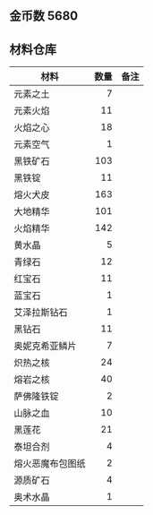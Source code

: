 ## 金币数 5680
## 材料仓库
| 材料        | 数量   |  备注  |
| --------   | -----:  | :----:  |
| 元素之土      | 7   |        |
| 元素火焰      | 11   |        |
| 火焰之心        |   18   |      |
| 元素空气        |    1   |    |
|黑铁矿石|103||
|黑铁锭|11||
|熔火犬皮|163||
|大地精华|101||
|火焰精华|142||
|黄水晶|5||
|青绿石|12||
|红宝石|11||
|蓝宝石|1||
|艾泽拉斯钻石|1||
|黑钻石|11||
|奥妮克希亚鳞片|7||
|炽热之核|24||
|熔岩之核|40||
|萨佛隆铁锭|2||
|山脉之血|10||
|黑莲花|21||
|泰坦合剂|4||
|熔火恶魔布包图纸|2||
|源质矿石|4||
|奥术水晶|1||

